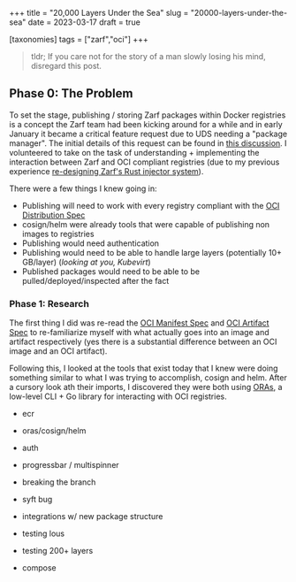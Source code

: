 +++
title = "20,000 Layers Under the Sea"
slug = "20000-layers-under-the-sea"
date = 2023-03-17
draft = true

[taxonomies]
tags = ["zarf","oci"]
+++

> tldr; If you care not for the story of a man slowly losing his mind, disregard this post.

<!-- more -->

## Phase 0: The Problem

To set the stage, publishing / storing Zarf packages within Docker registries is a concept the Zarf team had been kicking around for a while and
in early January it became a critical feature request due to UDS needing a "package manager". The initial details of this request can be found in [this discussion](https://github.com/defenseunicorns/zarf/discussions/1298).
I volunteered to take on the task of understanding + implementing the interaction between Zarf and OCI compliant registries (due to my previous experience [re-designing Zarf's Rust injector system](https://github.com/defenseunicorns/zarf/pull/948)).

There were a few things I knew going in:

- Publishing will need to work with every registry compliant with the [OCI Distribution Spec](https://github.com/opencontainers/distribution-spec)
- cosign/helm were already tools that were capable of publishing non images to registries
- Publishing would need authentication
- Publishing would need to be able to handle large layers (potentially 10+ GB/layer) (_looking at you, Kubevirt_)
- Published packages would need to be able to be pulled/deployed/inspected after the fact

### Phase 1: Research

The first thing I did was re-read the [OCI Manifest Spec](https://github.com/opencontainers/image-spec/blob/main/manifest.md) and [OCI Artifact Spec](https://github.com/opencontainers/image-spec/blob/main/artifact.md) to re-familiarize myself with what actually goes into an image and artifact respectively (yes there is a substantial difference between an OCI image and an OCI artifact).

Following this, I looked at the tools that exist today that I knew were doing something similar to what I was trying to accomplish, cosign and helm. After a cursory look ath their imports, I discovered they were both using [ORAs](https://oras.land), a low-level CLI + Go library for interacting with OCI registries.

- ecr
- oras/cosign/helm
- auth
- progressbar / multispinner
- breaking the branch
- syft bug
- integrations w/ new package structure
- testing lous
- testing 200+ layers

- compose
